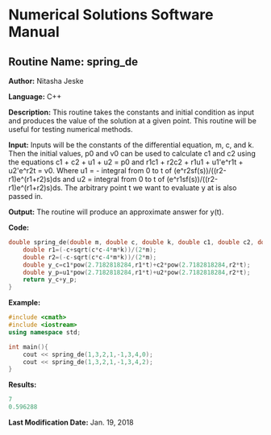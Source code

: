 # Numerical Solutions Software Manual

## **Routine Name:** spring_de

**Author:** Nitasha Jeske

**Language:** C++

**Description:** This routine takes the constants and initial condition as input and produces the value of the solution at a given point. This routine will be useful for testing numerical methods. 

**Input:** Inputs will be the constants of the differential equation, m, c, and k. Then the initial values, p0 and v0 can be used to calculate c1 and c2 using the equations c1 + c2 + u1 + u2 = p0 and r1c1 + r2c2 + r1u1 + u1'e^r1t + u2'e^r2t = v0. Where u1 = - integral from 0 to t of (e^r2sf(s))/((r2-r1)e^(r1+r2)s)ds and  u2 = integral from 0 to t of (e^r1sf(s))/((r2-r1)e^(r1+r2)s)ds. The arbitrary point t we want to evaluate y at is also passed in. 

**Output:** The routine will produce an approximate answer for y(t).

**Code:** 
```C++
double spring_de(double m, double c, double k, double c1, double c2, double u1, double u2, double t){
    double r1=(-c+sqrt(c*c-4*m*k))/(2*m);
    double r2=(-c-sqrt(c*c-4*m*k))/(2*m);
    double y_c=c1*pow(2.7182818284,r1*t)+c2*pow(2.7182818284,r2*t);
    double y_p=u1*pow(2.7182818284,r1*t)+u2*pow(2.7182818284,r2*t);
    return y_c+y_p;
}
```

**Example:**
```C++
#include <cmath>
#include <iostream>
using namespace std;

int main(){
    cout << spring_de(1,3,2,1,-1,3,4,0);
    cout << spring_de(1,3,2,1,-1,3,4,2);
}
```

**Results:** 
```C++
7
0.596288
```

**Last Modification Date:** Jan. 19, 2018
